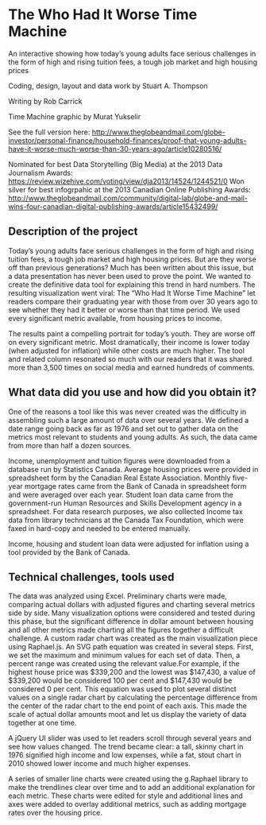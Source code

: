 The Who Had It Worse Time Machine
=================================

An interactive showing how today’s young adults face serious challenges in the form of high and rising tuition fees, a tough job market and high housing prices

Coding, design, layout and data work by Stuart A. Thompson

Writing by Rob Carrick

Time Machine graphic by Murat Yukselir

See the full version here: http://www.theglobeandmail.com/globe-investor/personal-finance/household-finances/proof-that-young-adults-have-it-worse-much-worse-than-30-years-ago/article10280516/

Nominated for best Data Storytelling (Big Media) at the 2013 Data Journalism Awards: https://review.wizehive.com/voting/view/dja2013/14524/1244521/0
Won silver for best infogrpahic at the 2013 Canadian Online Publishing Awards: http://www.theglobeandmail.com/community/digital-lab/globe-and-mail-wins-four-canadian-digital-publishing-awards/article15432499/

Description of the project
-------
Today’s young adults face serious challenges in the form of high and rising tuition fees, a tough job market and high housing prices. But are they worse off than previous generations? Much has been written about this issue, but a data presentation has never been used to prove the point. We wanted to create the definitive data tool for explaining this trend in hard numbers. The resulting visualization went viral: The “Who Had It Worse Time Machine” let readers compare their graduating year with those from over 30 years ago to see whether they had it better or worse than that time period. We used every significant metric available, from housing prices to income.

The results paint a compelling portrait for today’s youth. They are worse off on every significant metric. Most dramatically, their income is lower today (when adjusted for inflation) while other costs are much higher. The tool and related column resonated so much with our readers that it was shared more than 3,500 times on social media and earned hundreds of comments.

What data did you use and how did you obtain it?
-------
One of the reasons a tool like this was never created was the difficulty in assembling such a large amount of data over several years. We defined a date range going back as far as 1976 and set out to gather data on the metrics most relevant to students and young adults. As such, the data came from more than half a dozen sources.

Income, unemployment and tuition figures were downloaded from a database run by Statistics Canada. Average housing prices were provided in spreadsheet form by the Canadian Real Estate Association. Monthly five-year mortgage rates came from the Bank of Canada in spreadsheet form and were averaged over each year. Student loan data came from the government-run Human Resources and Skills Development agency in a spreadsheet. For data research purposes, we also collected Income tax data from library technicians at the Canada Tax Foundation, which were faxed in hard-copy and needed to be entered manually.

Income, housing and student loan data were adjusted for inflation using a tool provided by the Bank of Canada.

Technical challenges, tools used
-------
The data was analyzed using Excel. Preliminary charts were made, comparing actual dollars with adjusted figures and charting several metrics side by side. Many visualization options were considered and tested during this phase, but the significant difference in dollar amount between housing and all other metrics made charting all the figures together a difficult challenge. A custom radar chart was created as the main visualization piece using Raphael.js. An SVG path equation was created in several steps. First, we set the maximum and minimum values for each set of data. Then, a percent range was created using the relevant value.For example, if the highest house price was $339,200 and the lowest was $147,430, a value of $339,200 would be considered 100 per cent and $147,430 would be considered 0 per cent. This equation was used to plot several distinct values on a single radar chart by calculating the percentage difference from the center of the radar chart to the end point of each axis. This made the scale of actual dollar amounts moot and let us display the variety of data together at one time.

A jQuery UI slider was used to let readers scroll through several years and see how values changed. The trend became clear: a tall, skinny chart in 1976 signified high income and low expenses, while a fat, stout chart in 2010 showed lower income and much higher expenses.

A series of smaller line charts were created using the g.Raphael library to make the trendlines clear over time and to add an additional explanation for each metric. These charts were edited for style and additional lines and axes were added to overlay additional metrics, such as adding mortgage rates over the housing price.

